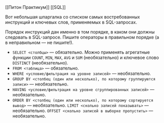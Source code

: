 
[[Питон Практикум]]
[[SQL]]

Вот небольшая шпаргалка со списком самых востребованных инструкций и ключевых слов, применяемых в SQL-запросах.

Порядок инструкций дан именно в том порядке, в каком они должны следовать в SQL-запросе. Пишите операторы в правильном порядке (а в неправильном — не пишите!).

- `SELECT <столбцы>` — обязательно. Можно применять агрегатные функции `COUNT`, `MIN`, `MAX`, `AVG` и `SUM` (необязательно) и ключевое слово `DISTINCT` (необязательно).
- `FROM <таблица>` — обязательно.
- `WHERE <условие/фильтрация на уровне записей>` — необязательно.
- `GROUP BY <столбец (один или несколько), по которому группируются записи>` — необязательно.
- `HAVING <условие/фильтрация на уровне сгруппированных записей>` — необязательно.
- `ORDER BY <столбец (один или несколько), по которому сортируется вывод>` — необязательно. `LIMIT <сколько записей показывать>` — необязательно. `OFFSET <сколько записей в выборке пропустить>` — необязательно.